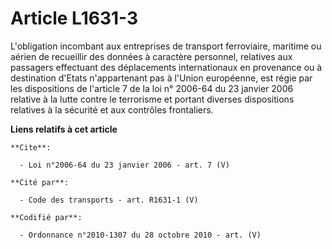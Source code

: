 # Article L1631-3

L'obligation incombant aux entreprises de transport ferroviaire, maritime ou aérien de recueillir des données à caractère
personnel, relatives aux passagers effectuant des déplacements internationaux en provenance ou à destination d'Etats
n'appartenant pas à l'Union européenne, est régie par les dispositions de l'article 7 de la loi n° 2006-64 du 23 janvier 2006
relative à la lutte contre le terrorisme et portant diverses dispositions relatives à la sécurité et aux contrôles
frontaliers.

**Liens relatifs à cet article**

	**Cite**:

	  - Loi n°2006-64 du 23 janvier 2006 - art. 7 (V)

	**Cité par**:

	  - Code des transports - art. R1631-1 (V)

	**Codifié par**:

	  - Ordonnance n°2010-1307 du 28 octobre 2010 - art. (V)
